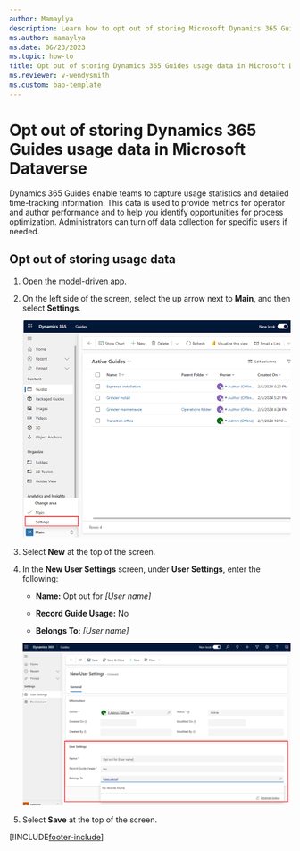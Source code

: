 ```yaml
---
author: Mamaylya
description: Learn how to opt out of storing Microsoft Dynamics 365 Guides usage data in Microsoft Dataverse, for privacy reasons.
ms.author: mamaylya
ms.date: 06/23/2023
ms.topic: how-to
title: Opt out of storing Dynamics 365 Guides usage data in Microsoft Dataverse
ms.reviewer: v-wendysmith
ms.custom: bap-template
---
```


# Opt out of storing Dynamics 365 Guides usage data in Microsoft Dataverse

Dynamics 365 Guides enable teams to capture usage statistics and detailed time-tracking information. This data is used to provide metrics for operator and author performance and to help you identify opportunities for process optimization. Administrators can turn off data collection for specific users if needed.

## Opt out of storing usage data

1. [Open the model-driven app](open-model-driven-app.md).

1. On the left side of the screen, select the up arrow next to **Main**, and then select **Settings**.

    ![User Settings.](media/data-opt-out-user-setting.PNG "User Settings")

1. Select **New** at the top of the screen.

1. In the **New User Settings** screen, under **User Settings**, enter the following:

    - **Name:** Opt out for *[User name]*

    - **Record Guide Usage:** No

    - **Belongs To:** *[User name]*

    ![Filled-out form.](media/data-opt-out-filled-out-form.PNG "Filled-out-form")

1. Select **Save** at the top of the screen.

[!INCLUDE[footer-include](../includes/footer-banner.md)]
